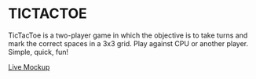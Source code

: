 # TICTACTOE

TicTacToe is a two-player game in which the objective is to take turns and mark the correct spaces in a 3x3 grid. Play against CPU or another player. Simple, quick, fun!

[Live Mockup](http://google.com/)